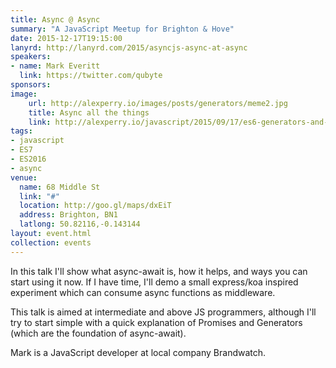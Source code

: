 ```yaml
---
title: Async @ Async
summary: "A JavaScript Meetup for Brighton & Hove"
date: 2015-12-17T19:15:00
lanyrd: http://lanyrd.com/2015/asyncjs-async-at-async
speakers:
- name: Mark Everitt
  link: https://twitter.com/qubyte
sponsors:
image:
    url: http://alexperry.io/images/posts/generators/meme2.jpg
    title: Async all the things
    link: http://alexperry.io/javascript/2015/09/17/es6-generators-and-asynchronous-javascript.html
tags:
- javascript
- ES7
- ES2016
- async
venue:
  name: 68 Middle St
  link: "#"
  location: http://goo.gl/maps/dxEiT
  address: Brighton, BN1
  latlong: 50.82116,-0.143144
layout: event.html
collection: events
---
```


In this talk I'll show what async-await is, how it helps, and ways you can start using it now. If I have time, I'll demo a small express/koa inspired experiment which can consume async functions as middleware.

This talk is aimed at intermediate and above JS programmers, although I'll try to start simple with a quick explanation of Promises and Generators (which are the foundation of async-await).

Mark is a JavaScript developer at local company Brandwatch.
